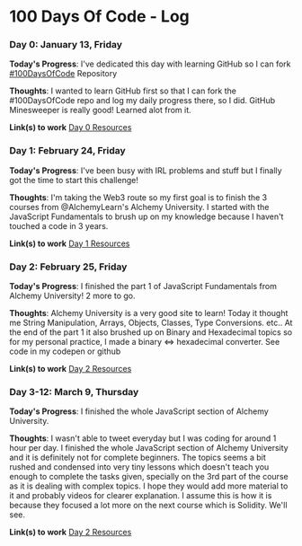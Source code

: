 # 100 Days Of Code - Log
<!---
### Day 0: February 30, 2016 (Example 1)
##### (delete me or comment me out)

**Today's Progress**: Fixed CSS, worked on canvas functionality for the app.

**Thoughts:** I really struggled with CSS, but, overall, I feel like I am slowly getting better at it. Canvas is still new for me, but I managed to figure out some basic functionality.

**Link to work:** [Calculator App](http://www.example.com)

### Day 0: February 30, 2016 (Example 2)
##### (delete me or comment me out)

**Today's Progress**: Fixed CSS, worked on canvas functionality for the app.

**Thoughts**: I really struggled with CSS, but, overall, I feel like I am slowly getting better at it. Canvas is still new for me, but I managed to figure out some basic functionality.

**Link(s) to work**: [Calculator App](http://www.example.com)


### Day 1: June 27, Monday

**Today's Progress**: I've gone through many exercises on FreeCodeCamp.

**Thoughts** I've recently started coding, and it's a great feeling when I finally solve an algorithm challenge after a lot of attempts and hours spent.

**Link(s) to work**
1. [Find the Longest Word in a String](https://www.freecodecamp.com/challenges/find-the-longest-word-in-a-string)
2. [Title Case a Sentence](https://www.freecodecamp.com/challenges/title-case-a-sentence)
-->

### Day 0: January 13, Friday

**Today's Progress**: I've dedicated this day with learning GitHub so I can fork [#100DaysOfCode](https://github.com/kallaway/100-days-of-code) Repository

**Thoughts**: I wanted to learn GitHub first so that I can fork the #100DaysOfCode repo and log my daily progress there, so I did. GitHub Minesweeper is really good! Learned alot from it.

**Link(s) to work**
[Day 0 Resources](https://github.com/jcsdev31/100-days-of-code-resources/tree/main/Day%200)

### Day 1: February 24, Friday

**Today's Progress**: I've been busy with IRL problems and stuff but I finally got the time to start this challenge!

**Thoughts**: I'm taking the Web3 route so my first goal is to finish the 3 courses from @AlchemyLearn's Alchemy University. I started with the JavaScript Fundamentals to brush up on my knowledge because I haven't touched a code in 3 years.

**Link(s) to work**
[Day 1 Resources](https://github.com/jcsdev31/100-days-of-code-resources/tree/main/Day%201)

### Day 2: February 25, Friday

**Today's Progress**: I finished the part 1 of JavaScript Fundamentals from Alchemy University! 2 more to go.

**Thoughts**: Alchemy University is a very good site to learn! Today it thought me String Manipulation, Arrays, Objects, Classes, Type Conversions. etc.. At the end of the part 1 it also brushed up on Binary and Hexadecimal topics so for my personal practice, I made a binary <=> hexadecimal converter. See code in my codepen or github

**Link(s) to work**
[Day 2 Resources](https://github.com/jcsdev31/100-days-of-code-resources/tree/main/Day%202)

### Day 3-12: March 9, Thursday

**Today's Progress**: I finished the whole JavaScript section of Alchemy University.

**Thoughts**: I wasn't able to tweet everyday but I was coding for around 1 hour per day. I finished the whole JavaScript section of Alchemy University and it is definitely not for complete beginners. The topics seems a bit rushed and condensed into very tiny lessons which doesn't teach you enough to complete the tasks given, specially on the 3rd part of the course as it is dealing with complex topics. I hope they would add more material to it and probably videos for clearer explanation. I assume this is how it is because they focused a lot more on the next course which is Solidity. We'll see.

**Link(s) to work**
[Day 2 Resources](https://github.com/jcsdev31/100-days-of-code-resources/tree/main/Day%203-12)